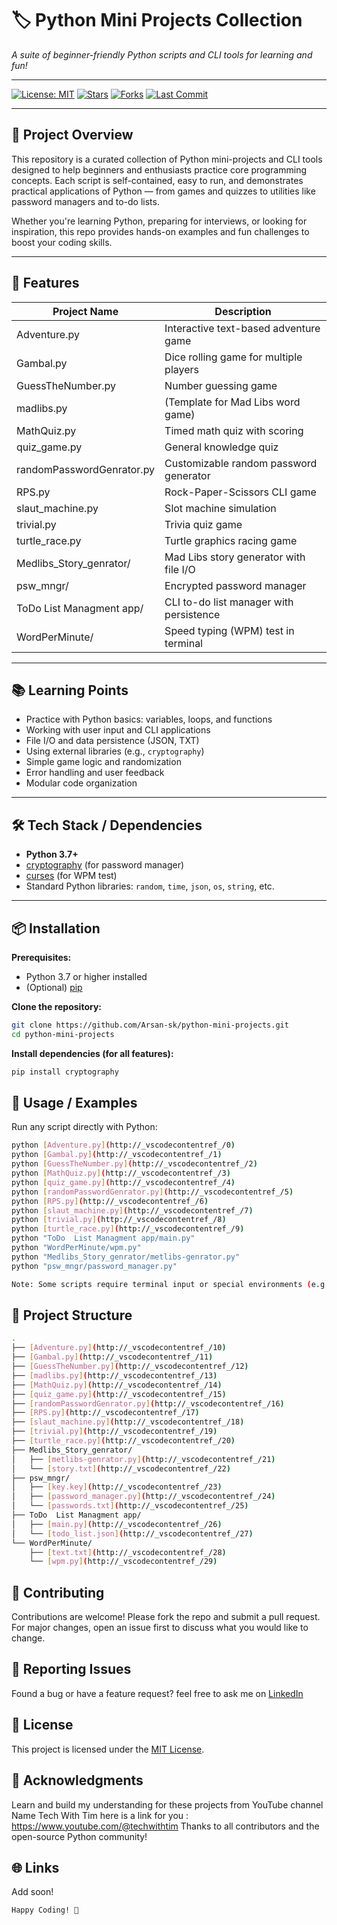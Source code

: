 # 🏷️ Python Mini Projects Collection
*A suite of beginner-friendly Python scripts and CLI tools for learning and fun!*

---

[![License: MIT](https://img.shields.io/badge/License-MIT-blue.svg)](LICENSE)
[![Stars](https://img.shields.io/github/stars/Arsan-sk/python-mini-projects?style=social)](https://github.com/Arsan-sk/python-mini-projects/stargazers)
[![Forks](https://img.shields.io/github/forks/Arsan-sk/python-mini-projects?style=social)](https://github.com/Arsan-sk/python-mini-projects/network/members)
[![Last Commit](https://img.shields.io/github/last-commit/Arsan-sk/python-mini-projects)](https://github.com/Arsan-sk/python-mini-projects/commits/main)

---

## 📖 Project Overview

This repository is a curated collection of Python mini-projects and CLI tools designed to help beginners and enthusiasts practice core programming concepts. Each script is self-contained, easy to run, and demonstrates practical applications of Python — from games and quizzes to utilities like password managers and to-do lists.

Whether you're learning Python, preparing for interviews, or looking for inspiration, this repo provides hands-on examples and fun challenges to boost your coding skills.

---

## 🚀 Features

| Project Name                | Description                                 |
|-----------------------------|---------------------------------------------|
| Adventure.py                | Interactive text-based adventure game       |
| Gambal.py                   | Dice rolling game for multiple players      |
| GuessTheNumber.py           | Number guessing game                        |
| madlibs.py                  | (Template for Mad Libs word game)           |
| MathQuiz.py                 | Timed math quiz with scoring                |
| quiz_game.py                | General knowledge quiz                      |
| randomPasswordGenrator.py   | Customizable random password generator      |
| RPS.py                      | Rock-Paper-Scissors CLI game                |
| slaut_machine.py            | Slot machine simulation                     |
| trivial.py                  | Trivia quiz game                            |
| turtle_race.py              | Turtle graphics racing game                 |
| Medlibs_Story_genrator/     | Mad Libs story generator with file I/O      |
| psw_mngr/                   | Encrypted password manager                  |
| ToDo  List Managment app/   | CLI to-do list manager with persistence     |
| WordPerMinute/              | Speed typing (WPM) test in terminal         |

---

## 📚 Learning Points

- Practice with Python basics: variables, loops, and functions
- Working with user input and CLI applications
- File I/O and data persistence (JSON, TXT)
- Using external libraries (e.g., `cryptography`)
- Simple game logic and randomization
- Error handling and user feedback
- Modular code organization

---

## 🛠️ Tech Stack / Dependencies

- **Python 3.7+**
- [cryptography](https://pypi.org/project/cryptography/) (for password manager)
- [curses](https://docs.python.org/3/library/curses.html) (for WPM test)
- Standard Python libraries: `random`, `time`, `json`, `os`, `string`, etc.

---

## 📦 Installation

**Prerequisites:**
- Python 3.7 or higher installed
- (Optional) [pip](https://pip.pypa.io/en/stable/)

**Clone the repository:**
```sh
git clone https://github.com/Arsan-sk/python-mini-projects.git
cd python-mini-projects
```

**Install dependencies (for all features):**
```sh
pip install cryptography
```
## 🧪 Usage / Examples
Run any script directly with Python:
```sh
python [Adventure.py](http://_vscodecontentref_/0)
python [Gambal.py](http://_vscodecontentref_/1)
python [GuessTheNumber.py](http://_vscodecontentref_/2)
python [MathQuiz.py](http://_vscodecontentref_/3)
python [quiz_game.py](http://_vscodecontentref_/4)
python [randomPasswordGenrator.py](http://_vscodecontentref_/5)
python [RPS.py](http://_vscodecontentref_/6)
python [slaut_machine.py](http://_vscodecontentref_/7)
python [trivial.py](http://_vscodecontentref_/8)
python [turtle_race.py](http://_vscodecontentref_/9)
python "ToDo  List Managment app/main.py"
python "WordPerMinute/wpm.py"
python "Medlibs_Story_genrator/metlibs-genrator.py"
python "psw_mngr/password_manager.py"
```
```sh
Note: Some scripts require terminal input or special environments (e.g., curses for WPM test).
```

## 🧱 Project Structure
```sh
.
├── [Adventure.py](http://_vscodecontentref_/10)
├── [Gambal.py](http://_vscodecontentref_/11)
├── [GuessTheNumber.py](http://_vscodecontentref_/12)
├── [madlibs.py](http://_vscodecontentref_/13)
├── [MathQuiz.py](http://_vscodecontentref_/14)
├── [quiz_game.py](http://_vscodecontentref_/15)
├── [randomPasswordGenrator.py](http://_vscodecontentref_/16)
├── [RPS.py](http://_vscodecontentref_/17)
├── [slaut_machine.py](http://_vscodecontentref_/18)
├── [trivial.py](http://_vscodecontentref_/19)
├── [turtle_race.py](http://_vscodecontentref_/20)
├── Medlibs_Story_genrator/
│   ├── [metlibs-genrator.py](http://_vscodecontentref_/21)
│   └── [story.txt](http://_vscodecontentref_/22)
├── psw_mngr/
│   ├── [key.key](http://_vscodecontentref_/23)
│   ├── [password_manager.py](http://_vscodecontentref_/24)
│   └── [passwords.txt](http://_vscodecontentref_/25)
├── ToDo  List Managment app/
│   ├── [main.py](http://_vscodecontentref_/26)
│   └── [todo_list.json](http://_vscodecontentref_/27)
└── WordPerMinute/
    ├── [text.txt](http://_vscodecontentref_/28)
    └── [wpm.py](http://_vscodecontentref_/29)
```

## 🤝 Contributing
Contributions are welcome! Please fork the repo and submit a pull request. For major changes, open an issue first to discuss what you would like to change.

## 🐛 Reporting Issues
Found a bug or have a feature request?
feel free to ask me on [LinkedIn](https://www.linkedin.com/in/shaikh-arsan-21a51828b/)

## 📄 License
This project is licensed under the [MIT License](LICENSE).

## 🙏 Acknowledgments
Learn and build my understanding for these projects from YouTube channel Name Tech With Tim here is a link for you :
https://www.youtube.com/@techwithtim
Thanks to all contributors and the open-source Python community!

## 🌐 Links
Add soon!

```sh
Happy Coding! 🚀

```


